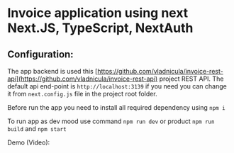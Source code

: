 # Invoice application using next Next.JS, TypeScript, NextAuth

## Configuration: 
The app backend is used this [https://github.com/vladnicula/invoice-rest-api](https://github.com/vladnicula/invoice-rest-api) project REST API. 
The default api end-point is `http://localhost:3139` if you need you can change it from `next.config.js` file in the project root folder. 

Before run the app you need to install all required dependency using `npm i`

To run app as dev mood use command `npm run dev` or product `npm run build` and `npm start`

Demo (Video): 

